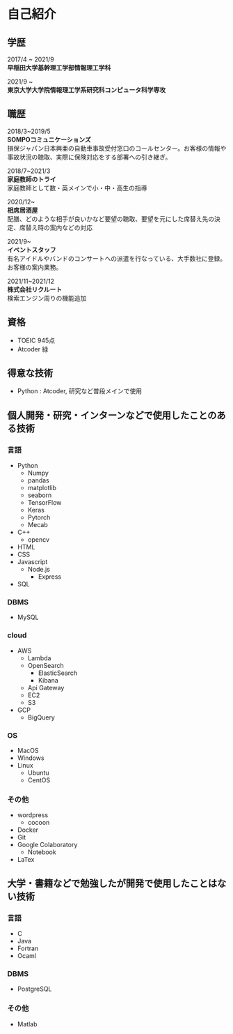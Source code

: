 # 自己紹介
## 学歴
2017/4 ~ 2021/9  
**早稲田大学基幹理工学部情報理工学科**  
  
2021/9 ~  
**東京大学大学院情報理工学系研究科コンピュータ科学専攻**  
## 職歴
2018/3~2019/5  
**SOMPOコミュニケーションズ**  
損保ジャパン日本興亜の自動車事故受付窓口のコールセンター。お客様の情報や事故状況の聴取、実際に保険対応をする部署への引き継ぎ。　　

2018/7~2021/3  
**家庭教師のトライ**  
家庭教師として数・英メインで小・中・高生の指導  
  
2020/12~  
**相席居酒屋**  
配膳、どのような相手が良いかなど要望の聴取、要望を元にした席替え先の決定、席替え時の案内などの対応

2021/9~  
**イベントスタッフ**  
有名アイドルやバンドのコンサートへの派遣を行なっている、大手数社に登録。お客様の案内業務。  

2021/11~2021/12  
**株式会社リクルート**  
検索エンジン周りの機能追加

## 資格
- TOEIC 945点
- Atcoder 緑

## 得意な技術
- Python : Atcoder, 研究など普段メインで使用
## 個人開発・研究・インターンなどで使用したことのある技術  
### 言語
- Python
  - Numpy
  - pandas
  - matplotlib
  - seaborn
  - TensorFlow
  - Keras
  - Pytorch
  - Mecab
- C++
  - opencv
- HTML
- CSS
- Javascript
  - Node.js
    - Express 
- SQL  

### DBMS
- MySQL

### cloud
- AWS
  - Lambda
  - OpenSearch
    - ElasticSearch
    - Kibana
  - Api Gateway
  - EC2
  - S3
- GCP
  - BigQuery

### OS
- MacOS
- Windows
- Linux
  - Ubuntu
  - CentOS  

### その他
- wordpress
  - cocoon
- Docker
- Git
- Google Colaboratory
  - Notebook
- LaTex
## 大学・書籍などで勉強したが開発で使用したことはない技術
### 言語
- C
- Java
- Fortran
- Ocaml

### DBMS
- PostgreSQL  

### その他
- Matlab
